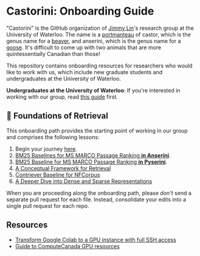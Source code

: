 # Castorini: Onboarding Guide

"Castorini" is the GitHub organization of [Jimmy Lin](https://cs.uwaterloo.ca/~jimmylin/)'s research group at the University of Waterloo.
The name is a [portmanteau](https://en.wikipedia.org/wiki/Blend_word) of castor, which is the genus name for a [beaver](https://en.wikipedia.org/wiki/Beaver), and anserini, which is the genus name for a [goose](https://en.wikipedia.org/wiki/Anser_(bird)).
It's difficult to come up with two animals that are more quintessentially Canadian than those!

This repository contains onboarding resources for researchers who would like to work with us, which include new graduate students and undergraduates at the University of Waterloo.

**Undergraduates at the University of Waterloo**: If you're interested in working with our group, read [this guide](ura.md) first.

## 🧱 Foundations of Retrieval

This onboarding path provides the starting point of working in our group and comprises the following lessons:

1. Begin your journey [here](https://github.com/castorini/anserini/blob/master/docs/start-here.md). 
2. [BM25 Baselines for MS MARCO Passage Ranking **in Anserini**](https://github.com/castorini/anserini/blob/master/docs/experiments-msmarco-passage.md).
3. [BM25 Baseline for MS MARCO Passage Ranking **in Pyserini**](https://github.com/castorini/pyserini/blob/master/docs/experiments-msmarco-passage.md).
4. [A Conceptual Framework for Retrieval](https://github.com/castorini/pyserini/blob/master/docs/conceptual-framework.md)
5. [Contriever Baseline for NFCorpus](https://github.com/castorini/pyserini/blob/master/docs/experiments-nfcorpus.md)
6. [A Deeper Dive into Dense and Sparse Representations](https://github.com/castorini/pyserini/blob/master/docs/conceptual-framework2.md)

When you are proceeding along the onboarding path, please _don't_ send a separate pull request for each file.
Instead, consolidate your edits into a single pull request for each repo.

## Resources

+ [Transform Google Colab to a GPU instance with full SSH access](docs/colab-instructions.md)
+ [Guide to ComputeCanada GPU resources](docs/cc-guide.md)
